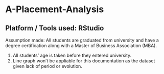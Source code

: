 # A-Placement-Analysis
## Platform / Tools used: RStudio

Assumption made:
All students are graduated from university and have a degree certification along with a
Master of Business Association (MBA).
1. All students’ age is taken before they entered university.
2. Line graph won’t be appliable for this documentation as the dataset given lack of period
or evolution.